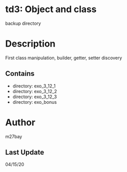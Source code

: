 # td3: Object and class
backup directory

# Description
First class manipulation, builder, getter, setter discovery

## Contains
- directory: exo_3_12_1
- directory: exo_3_12_2
- directory: exo_3_12_3
- directory: exo_bonus

# Author
m27bay

## Last Update
04/15/20

